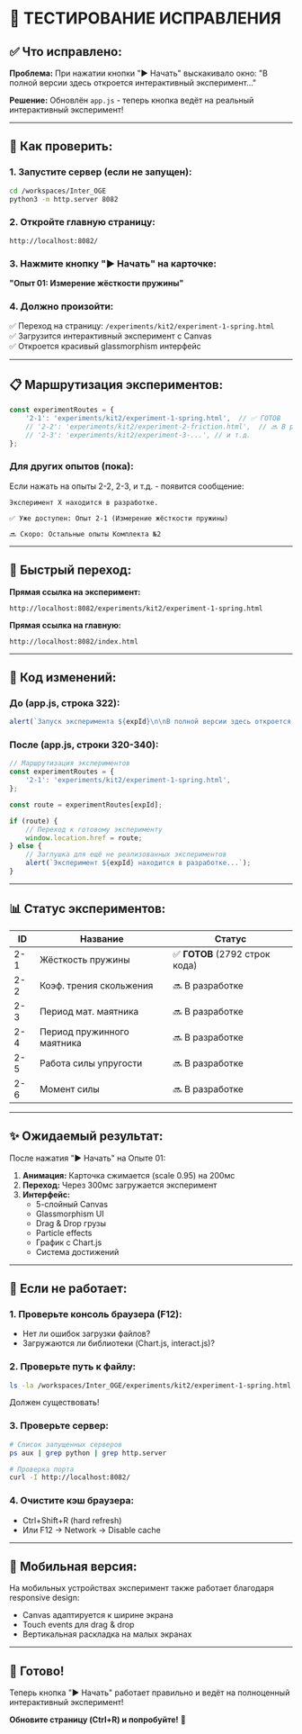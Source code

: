 # 🧪 ТЕСТИРОВАНИЕ ИСПРАВЛЕНИЯ

## ✅ Что исправлено:

**Проблема:** При нажатии кнопки "▶ Начать" выскакивало окно: "В полной версии здесь откроется интерактивный эксперимент..."

**Решение:** Обновлён `app.js` - теперь кнопка ведёт на реальный интерактивный эксперимент!

---

## 🚀 Как проверить:

### 1. Запустите сервер (если не запущен):
```bash
cd /workspaces/Inter_OGE
python3 -m http.server 8082
```

### 2. Откройте главную страницу:
```
http://localhost:8082/
```

### 3. Нажмите кнопку "▶ Начать" на карточке:
**"Опыт 01: Измерение жёсткости пружины"**

### 4. Должно произойти:
✅ Переход на страницу: `/experiments/kit2/experiment-1-spring.html`  
✅ Загрузится интерактивный эксперимент с Canvas  
✅ Откроется красивый glassmorphism интерфейс  

---

## 📋 Маршрутизация экспериментов:

```javascript
const experimentRoutes = {
    '2-1': 'experiments/kit2/experiment-1-spring.html',  // ✅ ГОТОВ
    // '2-2': 'experiments/kit2/experiment-2-friction.html',  // 🔜 В разработке
    // '2-3': 'experiments/kit2/experiment-3-...', // и т.д.
};
```

### Для других опытов (пока):
Если нажать на опыты 2-2, 2-3, и т.д. - появится сообщение:
```
Эксперимент X находится в разработке.

✅ Уже доступен: Опыт 2-1 (Измерение жёсткости пружины)

🔜 Скоро: Остальные опыты Комплекта №2
```

---

## 🎯 Быстрый переход:

**Прямая ссылка на эксперимент:**
```
http://localhost:8082/experiments/kit2/experiment-1-spring.html
```

**Прямая ссылка на главную:**
```
http://localhost:8082/index.html
```

---

## 🔧 Код изменений:

### До (app.js, строка 322):
```javascript
alert(`Запуск эксперимента ${expId}\n\nВ полной версии здесь откроется интерактивный эксперимент с оборудованием Labosfera.`);
```

### После (app.js, строки 320-340):
```javascript
// Маршрутизация экспериментов
const experimentRoutes = {
    '2-1': 'experiments/kit2/experiment-1-spring.html',
};

const route = experimentRoutes[expId];

if (route) {
    // Переход к готовому эксперименту
    window.location.href = route;
} else {
    // Заглушка для ещё не реализованных экспериментов
    alert(`Эксперимент ${expId} находится в разработке...`);
}
```

---

## 📊 Статус экспериментов:

| ID | Название | Статус |
|----|----------|--------|
| 2-1 | Жёсткость пружины | ✅ **ГОТОВ** (2792 строк кода) |
| 2-2 | Коэф. трения скольжения | 🔜 В разработке |
| 2-3 | Период мат. маятника | 🔜 В разработке |
| 2-4 | Период пружинного маятника | 🔜 В разработке |
| 2-5 | Работа силы упругости | 🔜 В разработке |
| 2-6 | Момент силы | 🔜 В разработке |

---

## ✨ Ожидаемый результат:

После нажатия "▶ Начать" на Опыте 01:

1. **Анимация:** Карточка сжимается (scale 0.95) на 200мс
2. **Переход:** Через 300мс загружается эксперимент
3. **Интерфейс:** 
   - 5-слойный Canvas
   - Glassmorphism UI
   - Drag & Drop грузы
   - Particle effects
   - График с Chart.js
   - Система достижений

---

## 🐛 Если не работает:

### 1. Проверьте консоль браузера (F12):
- Нет ли ошибок загрузки файлов?
- Загружаются ли библиотеки (Chart.js, interact.js)?

### 2. Проверьте путь к файлу:
```bash
ls -la /workspaces/Inter_OGE/experiments/kit2/experiment-1-spring.html
```
Должен существовать!

### 3. Проверьте сервер:
```bash
# Список запущенных серверов
ps aux | grep python | grep http.server

# Проверка порта
curl -I http://localhost:8082/
```

### 4. Очистите кэш браузера:
- Ctrl+Shift+R (hard refresh)
- Или F12 → Network → Disable cache

---

## 📱 Мобильная версия:

На мобильных устройствах эксперимент также работает благодаря responsive design:
- Canvas адаптируется к ширине экрана
- Touch events для drag & drop
- Вертикальная раскладка на малых экранах

---

## 🎉 Готово!

Теперь кнопка "▶ Начать" работает правильно и ведёт на полноценный интерактивный эксперимент!

**Обновите страницу (Ctrl+R) и попробуйте!** 🚀
